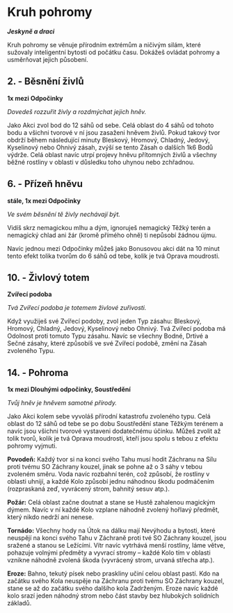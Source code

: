 
# Kruh pohromy

***Jeskyně a draci***

Kruh pohromy se věnuje přírodním extrémům a ničivým silám, které sužovaly inteligentní bytosti od počátku času. Dokážeš ovládat pohromy a usměrňovat jejich působení.

## 2. - Běsnění živlů

**1x mezi Odpočinky**

*Dovedeš rozzuřit živly a rozdmýchat jejich hněv.*

Jako Akci zvol bod do 12 sáhů od sebe. Celá oblast do 4 sáhů od tohoto bodu a všichni tvorové v ní jsou zasaženi hněvem živlů. Pokud takový tvor obdrží během následující minuty Bleskový, Hromový, Chladný, Jedový, Kyselinový nebo Ohnivý zásah, zvýší se tento Zásah o dalších 1k6 Bodů výdrže. Celá oblast navíc utrpí projevy hněvu přítomných živlů a všechny běžné rostliny v oblasti v důsledku toho uhynou nebo zchřadnou.

## 6. - Přízeň hněvu

**stále, 1x mezi Odpočinky**

*Ve svém běsnění tě živly nechávají být.*

Vidíš skrz nemagickou mlhu a dým, ignoruješ nemagický Těžký terén a nemagický chlad ani žár (kromě přímého ohně) ti nepůsobí žádnou újmu.

Navíc jednou mezi Odpočinky můžeš jako Bonusovou akci dát na 10 minut tento efekt tolika tvorům do 6 sáhů od tebe, kolik je tvá Oprava moudrosti.

## 10. - Živlový totem

**Zvířecí podoba**

*Tvá Zvířecí podoba je totemem živlové zuřivosti.*

Když využiješ své Zvířecí podoby, zvol jeden Typ zásahu: Bleskový, Hromový, Chladný, Jedový, Kyselinový nebo Ohnivý. Tvá Zvířecí podoba má Odolnost proti tomuto Typu zásahu. Navíc se všechny Bodné, Drtivé a Sečné zásahy, které způsobíš ve své Zvířecí podobě, změní na Zásah zvoleného Typu.

## 14. - Pohroma

**1x mezi Dlouhými odpočinky, Soustředění**

*Tvůj hněv je hněvem samotné přírody.*

Jako Akci kolem sebe vyvoláš přírodní katastrofu zvoleného typu. Celá oblast do 12 sáhů od tebe se po dobu Soustředění stane Těžkým terénem a navíc jsou všichni tvorové vystaveni dodatečnému účinku. Můžeš zvolit až tolik tvorů, kolik je tvá Oprava moudrosti, kteří jsou spolu s tebou z efektu pohromy vyjmuti.

**Povodeň:** Každý tvor si na konci svého Tahu musí hodit Záchranu na Sílu proti tvému SO Záchrany kouzel, jinak se pohne až o 3 sáhy v tebou zvoleném směru. Voda navíc rozbahní terén, což způsobí, že rostliny v oblasti uhnijí, a každé Kolo způsobí jednu náhodnou škodu podmáčením (rozpraskaná zeď, vyvrácený strom, bahnitý sesuv atp.).

**Požár:** Celá oblast začne doutnat a stane se Hustě zahalenou magickým dýmem. Navíc v ní každé Kolo vzplane náhodně zvolený hořlavý předmět, který nikdo nedrží ani nenese.

**Tornádo:** Všechny hody na Útok na dálku mají Nevýhodu a bytosti, které neuspějí na konci svého Tahu v Záchraně proti tvé SO Záchrany kouzel, jsou sražené a stanou se Ležícími. Vítr navíc vytrhává menší rostliny, láme větve, pohazuje volnými předměty a vyvrací stromy – každé Kolo tím v oblasti vznikne náhodně zvolená škoda (vyvrácený strom, urvaná střecha atp.).

**Eroze:** Bahno, tekutý písek nebo praskliny učiní celou oblast pastí. Kdo na začátku svého Kola neuspěje na Záchranu proti tvému SO Záchrany kouzel, stane se až do začátku svého dalšího kola Zadrženým. Eroze navíc každé kolo srazí jeden náhodný strom nebo část stavby bez hlubokých solidních základů.
